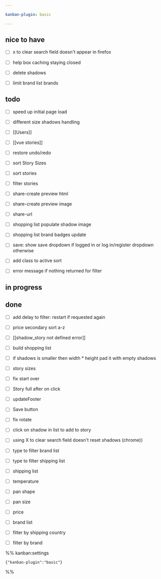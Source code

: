 ```yaml
---

kanban-plugin: basic

---
```


## nice to have

- [ ] x to clear search field doesn't appear in firefox
- [ ] help box caching staying closed
- [ ] delete shadows
- [ ] limit brand list brands


## todo

- [ ] speed up initial page load
- [ ] different size shadows handling
- [ ] [[Users]]
- [ ] [[vue stories]]
- [ ] restore undo/redo
- [ ] sort Story Sizes
- [ ] sort stories
- [ ] filter stories
- [ ] share-create preview html
- [ ] share-create preview image
- [ ] share-url
- [ ] shopping list populate shadow image
- [ ] shopping list brand badges update
- [ ] save: show save dropdown if logged in or log in/register dropdown otherwise
- [ ] add class to active sort
- [ ] error message if nothing returned for filter


## in progress



## done

- [ ] add delay to filter: restart if requested again
- [ ] price secondary sort a-z
- [ ] [[shadow_story not defined error]]
- [ ] build shopping list
- [ ] if shadows is smaller then width * height pad it with empty shadows
- [ ] story sizes
- [ ] fix start over
- [ ] Story full  after on click
- [ ] updateFooter
- [ ] Save button
- [ ] fix rotate
- [ ] click on shadow in list to add to story
- [ ] using X to clear search field doesn't reset shadows (chrome))
- [ ] type to filter brand list
- [ ] type to filter shipping list
- [ ] shipping list
- [ ] temperature
- [ ] pan shape
- [ ] pan size
- [ ] price
- [ ] brand list
- [ ] filter by shipping country
- [ ] filter by brand




%% kanban:settings
```
{"kanban-plugin":"basic"}
```
%%